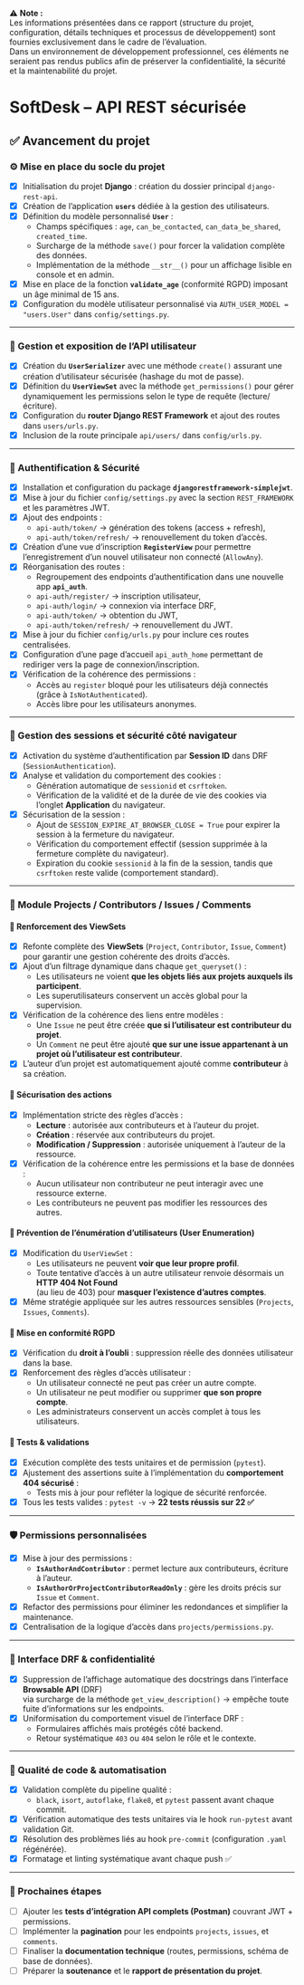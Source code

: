 ⚠️ **Note :**  
Les informations présentées dans ce rapport (structure du projet, configuration, détails techniques et processus de développement) sont fournies exclusivement dans le cadre de l’évaluation.  
Dans un environnement de développement professionnel, ces éléments ne seraient pas rendus publics afin de préserver la confidentialité, la sécurité et la maintenabilité du projet.

# SoftDesk – API REST sécurisée

## ✅ Avancement du projet

### ⚙️ Mise en place du socle du projet
- [x] Initialisation du projet **Django** : création du dossier principal `django-rest-api`.
- [x] Création de l’application **`users`** dédiée à la gestion des utilisateurs.
- [x] Définition du modèle personnalisé **`User`** :
  - Champs spécifiques : `age`, `can_be_contacted`, `can_data_be_shared`, `created_time`.
  - Surcharge de la méthode `save()` pour forcer la validation complète des données.
  - Implémentation de la méthode `__str__()` pour un affichage lisible en console et en admin.
- [x] Mise en place de la fonction **`validate_age`** (conformité RGPD) imposant un âge minimal de 15 ans.
- [x] Configuration du modèle utilisateur personnalisé via `AUTH_USER_MODEL = "users.User"` dans `config/settings.py`.

---

### 🧩 Gestion et exposition de l’API utilisateur
- [x] Création du **`UserSerializer`** avec une méthode `create()` assurant une création d’utilisateur sécurisée (hashage du mot de passe).
- [x] Définition du **`UserViewSet`** avec la méthode `get_permissions()` pour gérer dynamiquement les permissions selon le type de requête (lecture/écriture).
- [x] Configuration du **router Django REST Framework** et ajout des routes dans `users/urls.py`.
- [x] Inclusion de la route principale `api/users/` dans `config/urls.py`.

---

### 🔐 Authentification & Sécurité
- [x] Installation et configuration du package **`djangorestframework-simplejwt`**.
- [x] Mise à jour du fichier `config/settings.py` avec la section `REST_FRAMEWORK` et les paramètres JWT.
- [x] Ajout des endpoints :
  - `api-auth/token/` → génération des tokens (access + refresh),
  - `api-auth/token/refresh/` → renouvellement du token d’accès.
- [x] Création d’une vue d’inscription **`RegisterView`** pour permettre l’enregistrement d’un nouvel utilisateur non connecté (`AllowAny`).
- [x] Réorganisation des routes :
  - Regroupement des endpoints d’authentification dans une nouvelle app **`api_auth`**.
  - `api-auth/register/` → inscription utilisateur,
  - `api-auth/login/` → connexion via interface DRF,
  - `api-auth/token/` → obtention du JWT,
  - `api-auth/token/refresh/` → renouvellement du JWT.
- [x] Mise à jour du fichier `config/urls.py` pour inclure ces routes centralisées.
- [x] Configuration d’une page d’accueil `api_auth_home` permettant de rediriger vers la page de connexion/inscription.
- [x] Vérification de la cohérence des permissions :
  - Accès au `register` bloqué pour les utilisateurs déjà connectés (grâce à `IsNotAuthenticated`).
  - Accès libre pour les utilisateurs anonymes.

---

### 🍪 Gestion des sessions et sécurité côté navigateur
- [x] Activation du système d’authentification par **Session ID** dans DRF (`SessionAuthentication`).
- [x] Analyse et validation du comportement des cookies :
  - Génération automatique de `sessionid` et `csrftoken`.
  - Vérification de la validité et de la durée de vie des cookies via l’onglet **Application** du navigateur.
- [x] Sécurisation de la session :
  - Ajout de `SESSION_EXPIRE_AT_BROWSER_CLOSE = True` pour expirer la session à la fermeture du navigateur.
  - Vérification du comportement effectif (session supprimée à la fermeture complète du navigateur).
  - Expiration du cookie `sessionid` à la fin de la session, tandis que `csrftoken` reste valide (comportement standard).

---

### 🧱 Module **Projects / Contributors / Issues / Comments**

#### 🔹 Renforcement des ViewSets
- [x] Refonte complète des **ViewSets** (`Project`, `Contributor`, `Issue`, `Comment`) pour garantir une gestion cohérente des droits d’accès.
- [x] Ajout d’un filtrage dynamique dans chaque `get_queryset()` :
  - Les utilisateurs ne voient **que les objets liés aux projets auxquels ils participent**.
  - Les superutilisateurs conservent un accès global pour la supervision.
- [x] Vérification de la cohérence des liens entre modèles :
  - Une `Issue` ne peut être créée **que si l’utilisateur est contributeur du projet**.
  - Un `Comment` ne peut être ajouté **que sur une issue appartenant à un projet où l’utilisateur est contributeur**.
- [x] L’auteur d’un projet est automatiquement ajouté comme **contributeur** à sa création.

#### 🔹 Sécurisation des actions
- [x] Implémentation stricte des règles d’accès :
  - **Lecture** : autorisée aux contributeurs et à l’auteur du projet.
  - **Création** : réservée aux contributeurs du projet.
  - **Modification / Suppression** : autorisée uniquement à l’auteur de la ressource.
- [x] Vérification de la cohérence entre les permissions et la base de données :
  - Aucun utilisateur non contributeur ne peut interagir avec une ressource externe.
  - Les contributeurs ne peuvent pas modifier les ressources des autres.

#### 🔹 Prévention de l’énumération d’utilisateurs (User Enumeration)
- [x] Modification du `UserViewSet` :
  - Les utilisateurs ne peuvent **voir que leur propre profil**.
  - Toute tentative d’accès à un autre utilisateur renvoie désormais un **HTTP 404 Not Found**  
    (au lieu de 403) pour **masquer l’existence d’autres comptes**.
- [x] Même stratégie appliquée sur les autres ressources sensibles (`Projects`, `Issues`, `Comments`).

#### 🔹 Mise en conformité RGPD
- [x] Vérification du **droit à l’oubli** : suppression réelle des données utilisateur dans la base.
- [x] Renforcement des règles d’accès utilisateur :
  - Un utilisateur connecté ne peut pas créer un autre compte.
  - Un utilisateur ne peut modifier ou supprimer **que son propre compte**.
  - Les administrateurs conservent un accès complet à tous les utilisateurs.

#### 🔹 Tests & validations
- [x] Exécution complète des tests unitaires et de permission (`pytest`).
- [x] Ajustement des assertions suite à l’implémentation du **comportement 404 sécurisé** :
  - Tests mis à jour pour refléter la logique de sécurité renforcée.
- [x] Tous les tests valides : `pytest -v` → **22 tests réussis sur 22 ✅**

---

### 🛡️ Permissions personnalisées
- [x] Mise à jour des permissions :
  - **`IsAuthorAndContributor`** : permet lecture aux contributeurs, écriture à l’auteur.
  - **`IsAuthorOrProjectContributorReadOnly`** : gère les droits précis sur `Issue` et `Comment`.
- [x] Refactor des permissions pour éliminer les redondances et simplifier la maintenance.
- [x] Centralisation de la logique d’accès dans `projects/permissions.py`.

---

### 🍪 Interface DRF & confidentialité
- [x] Suppression de l’affichage automatique des docstrings dans l’interface **Browsable API** (DRF)  
  via surcharge de la méthode `get_view_description()` → empêche toute fuite d’informations sur les endpoints.
- [x] Uniformisation du comportement visuel de l’interface DRF :
  - Formulaires affichés mais protégés côté backend.
  - Retour systématique `403` ou `404` selon le rôle et le contexte.

---

### 🧰 Qualité de code & automatisation
- [x] Validation complète du pipeline qualité :
  - `black`, `isort`, `autoflake`, `flake8`, et `pytest` passent avant chaque commit.
- [x] Vérification automatique des tests unitaires via le hook `run-pytest` avant validation Git.
- [x] Résolution des problèmes liés au hook `pre-commit` (configuration `.yaml` régénérée).
- [x] Formatage et linting systématique avant chaque push ✅

---

### 🚀 Prochaines étapes
- [ ] Ajouter les **tests d’intégration API complets (Postman)** couvrant JWT + permissions.
- [ ] Implémenter la **pagination** pour les endpoints `projects`, `issues`, et `comments`.
- [ ] Finaliser la **documentation technique** (routes, permissions, schéma de base de données).
- [ ] Préparer la **soutenance** et le **rapport de présentation du projet**.

